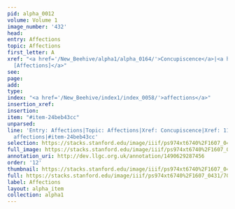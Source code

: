 ```yaml
---
pid: alpha_0012
volume: Volume 1
image_number: '432'
head: 
entry: Affections
topic: Affections
first_letter: A
xref: "<a href='/New_Beehive/alpha1/alpha_0164/'>Concupiscence</a>|<a href='/New_Beehive/toc_vol2/toc2_231/'>1187
  [Affections]</a>"
see: 
page: 
add: 
type: 
index: "<a href='/New_Beehive/index1/index_0058/'>affections</a>"
insertion_xref: 
insertion: 
item: "#item-24beb43cc"
unparsed: 
line: 'Entry: Affections|Topic: Affections|Xref: Concupiscence|Xref: 1187 [Affections]|Index:
  affections|#item-24beb43cc'
selection: https://stacks.stanford.edu/image/iiif/ps974xt6740%2F1607_0431/701,486,3175,594/full/0/default.jpg
full_image: https://stacks.stanford.edu/image/iiif/ps974xt6740%2F1607_0431/full/full/0/default.jpg
annotation_uri: http://dev.llgc.org.uk/annotation/1490629287456
order: '12'
thumbnail: https://stacks.stanford.edu/image/iiif/ps974xt6740%2F1607_0431/701,486,600,180/250,/0/default.jpg
full: https://stacks.stanford.edu/image/iiif/ps974xt6740%2F1607_0431/701,486,3175,594/full/0/default.jpg
label: Affections
layout: alpha_item
collection: alpha1
---
```

